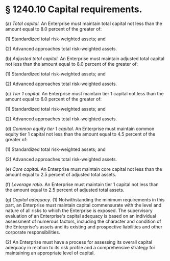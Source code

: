# § 1240.10   Capital requirements.

(a) *Total capital.* An Enterprise must maintain total capital not less than the amount equal to 8.0 percent of the greater of:


(1) Standardized total risk-weighted assets; and


(2) Advanced approaches total risk-weighted assets.


(b) *Adjusted total capital.* An Enterprise must maintain adjusted total capital not less than the amount equal to 8.0 percent of the greater of:


(1) Standardized total risk-weighted assets; and


(2) Advanced approaches total risk-weighted assets.


(c) *Tier 1 capital.* An Enterprise must maintain tier 1 capital not less than the amount equal to 6.0 percent of the greater of:


(1) Standardized total risk-weighted assets; and


(2) Advanced approaches total risk-weighted assets.


(d) *Common equity tier 1 capital.* An Enterprise must maintain common equity tier 1 capital not less than the amount equal to 4.5 percent of the greater of:


(1) Standardized total risk-weighted assets; and


(2) Advanced approaches total risk-weighted assets.


(e) *Core capital.* An Enterprise must maintain core capital not less than the amount equal to 2.5 percent of adjusted total assets.


(f) *Leverage ratio.* An Enterprise must maintain tier 1 capital not less than the amount equal to 2.5 percent of adjusted total assets.


(g) *Capital adequacy.* (1) Notwithstanding the minimum requirements in this part, an Enterprise must maintain capital commensurate with the level and nature of all risks to which the Enterprise is exposed. The supervisory evaluation of an Enterprise's capital adequacy is based on an individual assessment of numerous factors, including the character and condition of the Enterprise's assets and its existing and prospective liabilities and other corporate responsibilities.


(2) An Enterprise must have a process for assessing its overall capital adequacy in relation to its risk profile and a comprehensive strategy for maintaining an appropriate level of capital.




